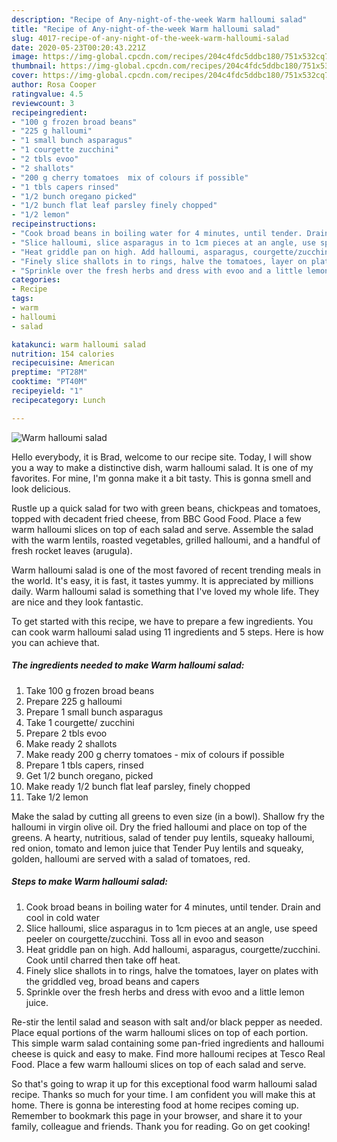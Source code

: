 ```yaml
---
description: "Recipe of Any-night-of-the-week Warm halloumi salad"
title: "Recipe of Any-night-of-the-week Warm halloumi salad"
slug: 4017-recipe-of-any-night-of-the-week-warm-halloumi-salad
date: 2020-05-23T00:20:43.221Z
image: https://img-global.cpcdn.com/recipes/204c4fdc5ddbc180/751x532cq70/warm-halloumi-salad-recipe-main-photo.jpg
thumbnail: https://img-global.cpcdn.com/recipes/204c4fdc5ddbc180/751x532cq70/warm-halloumi-salad-recipe-main-photo.jpg
cover: https://img-global.cpcdn.com/recipes/204c4fdc5ddbc180/751x532cq70/warm-halloumi-salad-recipe-main-photo.jpg
author: Rosa Cooper
ratingvalue: 4.5
reviewcount: 3
recipeingredient:
- "100 g frozen broad beans"
- "225 g halloumi"
- "1 small bunch asparagus"
- "1 courgette zucchini"
- "2 tbls evoo"
- "2 shallots"
- "200 g cherry tomatoes  mix of colours if possible"
- "1 tbls capers rinsed"
- "1/2 bunch oregano picked"
- "1/2 bunch flat leaf parsley finely chopped"
- "1/2 lemon"
recipeinstructions:
- "Cook broad beans in boiling water for 4 minutes, until tender. Drain and cool in cold water"
- "Slice halloumi, slice asparagus in to 1cm pieces at an angle, use speed peeler on courgette/zucchini. Toss all in evoo and season"
- "Heat griddle pan on high. Add halloumi, asparagus, courgette/zucchini. Cook until charred then take off heat."
- "Finely slice shallots in to rings, halve the tomatoes, layer on plates with the griddled veg, broad beans and capers"
- "Sprinkle over the fresh herbs and dress with evoo and a little lemon juice."
categories:
- Recipe
tags:
- warm
- halloumi
- salad

katakunci: warm halloumi salad 
nutrition: 154 calories
recipecuisine: American
preptime: "PT28M"
cooktime: "PT40M"
recipeyield: "1"
recipecategory: Lunch

---
```



![Warm halloumi salad](https://img-global.cpcdn.com/recipes/204c4fdc5ddbc180/751x532cq70/warm-halloumi-salad-recipe-main-photo.jpg)

Hello everybody, it is Brad, welcome to our recipe site. Today, I will show you a way to make a distinctive dish, warm halloumi salad. It is one of my favorites. For mine, I'm gonna make it a bit tasty. This is gonna smell and look delicious.

Rustle up a quick salad for two with green beans, chickpeas and tomatoes, topped with decadent fried cheese, from BBC Good Food. Place a few warm halloumi slices on top of each salad and serve. Assemble the salad with the warm lentils, roasted vegetables, grilled halloumi, and a handful of fresh rocket leaves (arugula).

Warm halloumi salad is one of the most favored of recent trending meals in the world. It's easy, it is fast, it tastes yummy. It is appreciated by millions daily. Warm halloumi salad is something that I've loved my whole life. They are nice and they look fantastic.


To get started with this recipe, we have to prepare a few ingredients. You can cook warm halloumi salad using 11 ingredients and 5 steps. Here is how you can achieve that.

<!--inarticleads1-->

##### The ingredients needed to make Warm halloumi salad:

1. Take 100 g frozen broad beans
1. Prepare 225 g halloumi
1. Prepare 1 small bunch asparagus
1. Take 1 courgette/ zucchini
1. Prepare 2 tbls evoo
1. Make ready 2 shallots
1. Make ready 200 g cherry tomatoes - mix of colours if possible
1. Prepare 1 tbls capers, rinsed
1. Get 1/2 bunch oregano, picked
1. Make ready 1/2 bunch flat leaf parsley, finely chopped
1. Take 1/2 lemon


Make the salad by cutting all greens to even size (in a bowl). Shallow fry the halloumi in virgin olive oil. Dry the fried halloumi and place on top of the greens. A hearty, nutritious, salad of tender puy lentils, squeaky halloumi, red onion, tomato and lemon juice that Tender Puy lentils and squeaky, golden, halloumi are served with a salad of tomatoes, red. 

<!--inarticleads2-->

##### Steps to make Warm halloumi salad:

1. Cook broad beans in boiling water for 4 minutes, until tender. Drain and cool in cold water
1. Slice halloumi, slice asparagus in to 1cm pieces at an angle, use speed peeler on courgette/zucchini. Toss all in evoo and season
1. Heat griddle pan on high. Add halloumi, asparagus, courgette/zucchini. Cook until charred then take off heat.
1. Finely slice shallots in to rings, halve the tomatoes, layer on plates with the griddled veg, broad beans and capers
1. Sprinkle over the fresh herbs and dress with evoo and a little lemon juice.


Re-stir the lentil salad and season with salt and/or black pepper as needed. Place equal portions of the warm halloumi slices on top of each portion. This simple warm salad containing some pan-fried ingredients and halloumi cheese is quick and easy to make. Find more halloumi recipes at Tesco Real Food. Place a few warm halloumi slices on top of each salad and serve. 

So that's going to wrap it up for this exceptional food warm halloumi salad recipe. Thanks so much for your time. I am confident you will make this at home. There is gonna be interesting food at home recipes coming up. Remember to bookmark this page in your browser, and share it to your family, colleague and friends. Thank you for reading. Go on get cooking!
